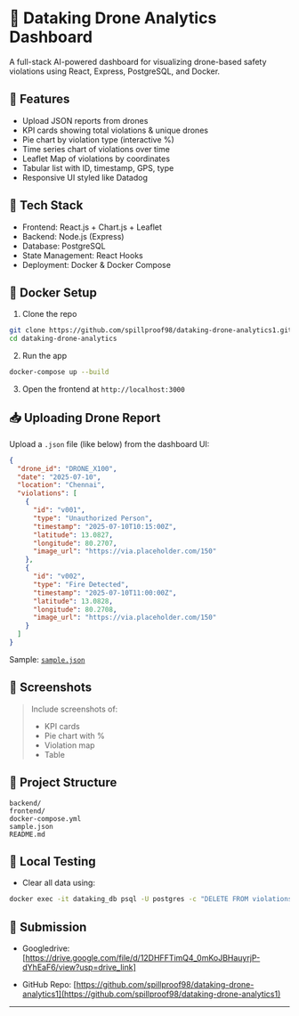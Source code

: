 # 📡 Dataking Drone Analytics Dashboard

A full-stack AI-powered dashboard for visualizing drone-based safety violations using React, Express, PostgreSQL, and Docker.

## 🚀 Features

- Upload JSON reports from drones
- KPI cards showing total violations & unique drones
- Pie chart by violation type (interactive %)
- Time series chart of violations over time
- Leaflet Map of violations by coordinates
- Tabular list with ID, timestamp, GPS, type
- Responsive UI styled like Datadog

## 🧰 Tech Stack

- Frontend: React.js + Chart.js + Leaflet
- Backend: Node.js (Express)
- Database: PostgreSQL
- State Management: React Hooks
- Deployment: Docker & Docker Compose

## 🐳 Docker Setup

1. Clone the repo
```bash
git clone https://github.com/spillproof98/dataking-drone-analytics1.git
cd dataking-drone-analytics
```

2. Run the app
```bash
docker-compose up --build
```

3. Open the frontend at `http://localhost:3000`

## 📥 Uploading Drone Report

Upload a `.json` file (like below) from the dashboard UI:

```json
{
  "drone_id": "DRONE_X100",
  "date": "2025-07-10",
  "location": "Chennai",
  "violations": [
    {
      "id": "v001",
      "type": "Unauthorized Person",
      "timestamp": "2025-07-10T10:15:00Z",
      "latitude": 13.0827,
      "longitude": 80.2707,
      "image_url": "https://via.placeholder.com/150"
    },
    {
      "id": "v002",
      "type": "Fire Detected",
      "timestamp": "2025-07-10T11:00:00Z",
      "latitude": 13.0828,
      "longitude": 80.2708,
      "image_url": "https://via.placeholder.com/150"
    }
  ]
}
```

Sample: [`sample.json`](./sample.json)

## 📸 Screenshots

> Include screenshots of:  
> - KPI cards  
> - Pie chart with %  
> - Violation map  
> - Table

## 📁 Project Structure

```
backend/
frontend/
docker-compose.yml
sample.json
README.md
```

## 🧪 Local Testing

- Clear all data using:
```bash
docker exec -it dataking_db psql -U postgres -c "DELETE FROM violations;"
```

## 📅 Submission
- Googledrive: [https://drive.google.com/file/d/12DHFFTimQ4_0mKoJBHauyrjP-dYhEaF6/view?usp=drive_link]

- GitHub Repo: [https://github.com/spillproof98/dataking-drone-analytics1](https://github.com/spillproof98/dataking-drone-analytics1)

---


